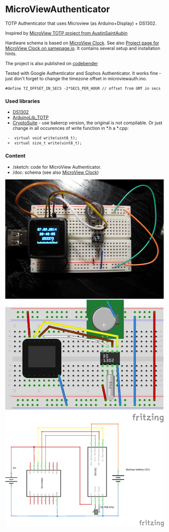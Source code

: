 MicroViewAuthenticator
======================

TOTP Authenticator that uses Microview (as Arduino+Display) +  DS1302. 

Inspired by [MicroView TOTP project from AustinSaintAubin](https://github.com/AustinSaintAubin/Arduino_MicroView_OAuth_TOTP)

Hardware schema is based on [MicroView Clock](https://github.com/pavelsuk/MicroViewClock). See also [Project page for MicroView Clock on samepage.io](https://samepage.io/app/#!/8740458cffb7c86971911d5f12e1e2291de7f7b7/page-132750646494497742-microview-clock). It contains several setup and installation hints. 

The project is also published on [codebender](https://codebender.cc/sketch:47785)

Tested with Google Authenticator and Sophos Authenticator. It works fine - just don't forget to change the timezone offset in microviewauth.ino.  
```
#define TZ_OFFSET_IN_SECS -2*SECS_PER_HOUR // offset from GMT in secs
```

### Used libraries
- [DS1302](http://www.henningkarlsen.com/electronics/library.php?id=5)
- [ArduinoLib_TOTP](https://github.com/lucadentella/ArduinoLib_TOTP)
- [CryptoSuite](https://github.com/bakercp/Cryptosuite) - use bakercp version, the original is not compilable. Or just change in all occurences of write function in *.h a *.cpp: 

```
 -  virtual void write(uint8_t);
 +  virtual size_t write(uint8_t);
```


### Content
- /sketch: code for MicroView Authenticator. 
- /doc: schema (see also [MicroView Clock](https://github.com/pavelsuk/MicroViewClock))

![Yes, it looks cool!](/doc/authenticator.png)
![Breadboard](/doc/schema_bb.png) 
![Schema](/doc/schema_schem.png) 

 

